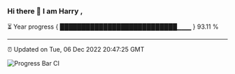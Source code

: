 ### Hi there 👋 I am Harry , 

⏳ Year progress { ███████████████████████████▁▁▁ } 93.11 %

---

⏰ Updated on Tue, 06 Dec 2022 20:47:25 GMT

![Progress Bar CI](https://github.com/duykhang68/duykhang68/workflows/Progress%20Bar%20CI/badge.svg)
